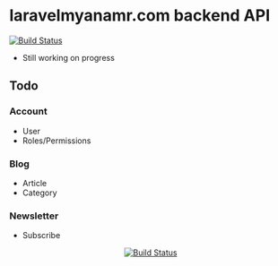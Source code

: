 # laravelmyanamr.com backend API
<p>
	<a href="https://travis-ci.org/Laravel-Myanmar/laravelmyanmar-backend">
		<img src="https://api.travis-ci.org/Laravel-Myanmar/laravelmyanmar-backendsvg?branch=master" alt="Build Status">
	</a>
</p> 

- Still working on progress

## Todo

### Account
- User
- Roles/Permissions

### Blog
- Article
- Category

### Newsletter
- Subscribe

<p align="center">
	<a href="https://travis-ci.org/Laravel-Myanmar/laravelmyanmar-backend">
		<img src="https://api.travis-ci.org/Laravel-Myanmar/laravelmyanmar-backendsvg?branch=master" alt="Build Status">
	</a>
</p>